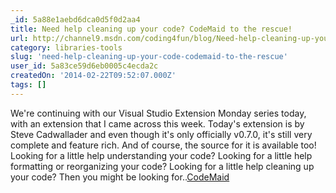 ```yaml
---
_id: 5a88e1aebd6dca0d5f0d2aa4
title: Need help cleaning up your code? CodeMaid to the rescue!
url: http://channel9.msdn.com/coding4fun/blog/Need-help-cleaning-up-your-code-CodeMaid-to-the-rescue
category: libraries-tools
slug: 'need-help-cleaning-up-your-code-codemaid-to-the-rescue'
user_id: 5a83ce59d6eb0005c4ecda2c
createdOn: '2014-02-22T09:52:07.000Z'
tags: []
---
```


We're continuing with our Visual Studio Extension Monday series today, with an extension that I came across this week. Today's extension is by Steve Cadwallader and even though it's only officially v0.7.0, it's still very complete and feature rich. And of course, the source for it is available too! Looking for a little help understanding your code? Looking for a little help formatting or reorganizing your code? Looking for a little help cleaning up your code? Then you might be looking for..<a href="http://www.codemaid.net/" target="_blank">CodeMaid</a>
